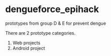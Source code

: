 # dengueforce_epihack
prototypes from group D &amp; E for prevent dengue 

There are 2 prototype categories. 
1. Web projects
2. Android project

